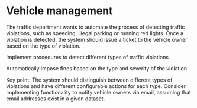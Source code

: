 # Vehicle management
 
The traffic department wants to automate the process of detecting traffic violations, such as speeding, illegal parking or running red lights. Once a violation is detected, the system should issue a ticket to the vehicle owner based on the type of violation.

Implement procedures to detect different types of traffic violations 

Automatically impose fines based on the type and severity of the violation.

 Key point: The system should distinguish between different types of violations and have different configurable actions for each type. Consider implementing functionality to notify vehicle owners via email, assuming that email addresses exist in a given dataset.


